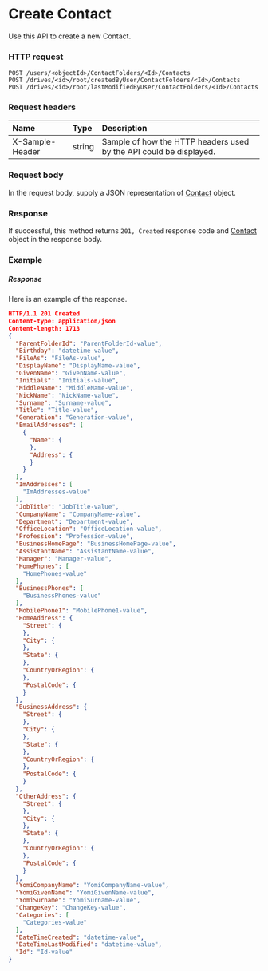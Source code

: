 # Create Contact

Use this API to create a new Contact.
### HTTP request
```http
POST /users/<objectId>/ContactFolders/<Id>/Contacts
POST /drives/<id>/root/createdByUser/ContactFolders/<Id>/Contacts
POST /drives/<id>/root/lastModifiedByUser/ContactFolders/<Id>/Contacts

```
### Request headers
| Name       | Type | Description|
|:---------------|:--------|:----------|
| X-Sample-Header  | string  | Sample of how the HTTP headers used by the API could be displayed.|

### Request body
In the request body, supply a JSON representation of [Contact](../resources/contact.md) object.


### Response
If successful, this method returns `201, Created` response code and [Contact](../resources/contact.md) object in the response body.

### Example
##### Response
Here is an example of the response.
```json
HTTP/1.1 201 Created
Content-type: application/json
Content-length: 1713
{
  "ParentFolderId": "ParentFolderId-value",
  "Birthday": "datetime-value",
  "FileAs": "FileAs-value",
  "DisplayName": "DisplayName-value",
  "GivenName": "GivenName-value",
  "Initials": "Initials-value",
  "MiddleName": "MiddleName-value",
  "NickName": "NickName-value",
  "Surname": "Surname-value",
  "Title": "Title-value",
  "Generation": "Generation-value",
  "EmailAddresses": [
    {
      "Name": {
      },
      "Address": {
      }
    }
  ],
  "ImAddresses": [
    "ImAddresses-value"
  ],
  "JobTitle": "JobTitle-value",
  "CompanyName": "CompanyName-value",
  "Department": "Department-value",
  "OfficeLocation": "OfficeLocation-value",
  "Profession": "Profession-value",
  "BusinessHomePage": "BusinessHomePage-value",
  "AssistantName": "AssistantName-value",
  "Manager": "Manager-value",
  "HomePhones": [
    "HomePhones-value"
  ],
  "BusinessPhones": [
    "BusinessPhones-value"
  ],
  "MobilePhone1": "MobilePhone1-value",
  "HomeAddress": {
    "Street": {
    },
    "City": {
    },
    "State": {
    },
    "CountryOrRegion": {
    },
    "PostalCode": {
    }
  },
  "BusinessAddress": {
    "Street": {
    },
    "City": {
    },
    "State": {
    },
    "CountryOrRegion": {
    },
    "PostalCode": {
    }
  },
  "OtherAddress": {
    "Street": {
    },
    "City": {
    },
    "State": {
    },
    "CountryOrRegion": {
    },
    "PostalCode": {
    }
  },
  "YomiCompanyName": "YomiCompanyName-value",
  "YomiGivenName": "YomiGivenName-value",
  "YomiSurname": "YomiSurname-value",
  "ChangeKey": "ChangeKey-value",
  "Categories": [
    "Categories-value"
  ],
  "DateTimeCreated": "datetime-value",
  "DateTimeLastModified": "datetime-value",
  "Id": "Id-value"
}
```

<!-- uuid: 75e294c5-7c04-4f2a-a2e0-ffd4ef922a61
2015-10-09 16:03:13 UTC -->